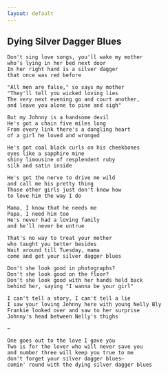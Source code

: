 ```yaml
---
layout: default
---
```


Dying Silver Dagger Blues
-------------------------

    Don't sing love songs, you'll wake my mother
    who's lying in her bed next door
    In her right hand is a silver dagger
    that once was red before

    "All men are false," so says my mother
    "They'll tell you wicked loving lies
    The very next evening go and court another,
    and leave you alone to pine and sigh"

    But my Johnny is a handsome devil
    He's got a chain five miles long
    From every link there's a dangling heart
    of a girl he loved and wronged

    He's got coal black curls on his cheekbones
    eyes like a sapphire mine
    shiny limousine of resplendent ruby
    silk and satin inside

    He's got the nerve to drive me wild
    and call me his pretty thing
    Those other girls just don't know how
    to love him the way I do

    Mama, I know that he needs me
    Papa, I need him too
    He's never had a loving family
    and he'll never be untrue

    That's no way to treat your mother
    who taught you better besides
    Wait around till Tuesday, mama
    come and get your silver dagger blues

    Don't she look good in photographs?
    Don't she look good on the floor?
    Don't she look good with her hands held back
    behind her, saying "I wanna be your girl"

    I can't tell a story, I can't tell a lie
    I saw your loving Johnny here with young Nelly Bly
    Frankie looked over and saw to her surprise
    Johnny's head between Nelly's thighs

    ~
    
    One goes out to the love I gave you
    Two is for the lover who will never save you
    and number three will keep you true to me
    don't forget your silver dagger blues—
    comin' round with the dying silver dagger blues

